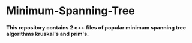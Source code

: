 # Minimum-Spanning-Tree

#### This repository contains 2 c++ files of popular minimum spanning tree algorithms kruskal's and prim's.


